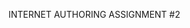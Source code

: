INTERNET AUTHORING ASSIGNMENT #2



<!-- server {
  listen        80;
  #listen        [::]:80;
 

  root /var/www/html/;
  index index.html index.htm index.php;

  server_name your-domain.com www.your-domain.com;

  charset utf-8;

  # Start the SSL configurations

    location / {
        try_files $uri $uri/ /index.php?$query_string;
    }

    

    location = /favicon.ico { access_log off; log_not_found off; }
    location = /robots.txt  { access_log off; log_not_found off; }

    error_page 404 /index.php;

    location ~ \.php$ {
      try_files $uri $uri/ =404;
      fastcgi_split_path_info ^(.+?\.php)(/.+)?$;
      fastcgi_pass unix:/var/run/php/php8.2-fpm.sock;
      fastcgi_index index.php;
      fastcgi_param SCRIPT_FILENAME $document_root$fastcgi_script_name;
      include fastcgi_params;        
    }

    


  
} -->

